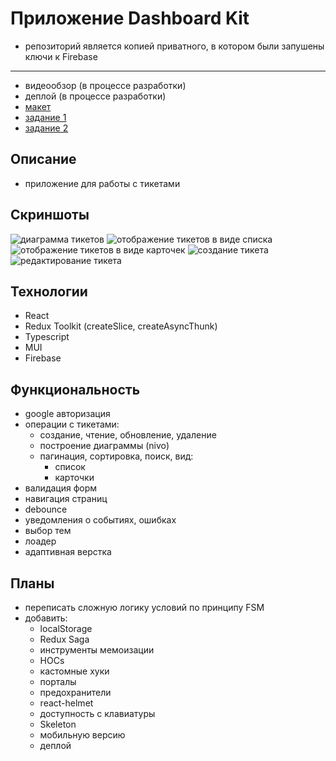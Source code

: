 # Приложение Dashboard Kit
- репозиторий является копией приватного, в котором были запушены ключи к Firebase
***
- видеообзор (в процессе разработки)
- деплой (в процессе разработки)
- [макет](https://www.figma.com/file/mK4nf7Y0sBpQ9EpNOsBjHL/Figma-Admin-Dashboard-UI-Kit-(Free)-(Copy)?node-id=0%3A1)
- [задание 1](https://disk.yandex.ru/i/cZXOoG1fUWSdqw)
- [задание 2](https://disk.yandex.ru/i/Ehe_U5OPnJfaCw)

## Описание
- приложение для работы с тикетами

## Скриншоты

![диаграмма тикетов](https://github.com/NikolayMishaev/dashboard_kit/raw/master/src/images/readme/04.jpg)
![отображение тикетов в виде списка](https://github.com/NikolayMishaev/dashboard_kit/raw/master/src/images/readme/03.jpg)
![отображение тикетов в виде карточек](https://github.com/NikolayMishaev/dashboard_kit/raw/master/src/images/readme/01.jpg)
![создание тикета](https://github.com/NikolayMishaev/dashboard_kit/raw/master/src/images/readme/02.jpg)
![редактирование тикета](https://github.com/NikolayMishaev/dashboard_kit/raw/master/src/images/readme/05.jpg)

## Технологии
  - React
  - Redux Toolkit (createSlice, createAsyncThunk)
  - Typescript
  - MUI
  - Firebase

## Функциональность
- google авторизация 
- операции с тикетами:
  - создание, чтение, обновление, удаление
  - построение диаграммы (nivo)
  - пагинация, сортировка, поиск, вид:
    - список
    - карточки
- валидация форм
- навигация страниц
- debounce
- уведомления о событиях, ошибках
- выбор тем
- лоадер
- адаптивная верстка

## Планы
- переписать сложную логику условий по принципу FSM
- добавить: 
  - localStorage
  - Redux Saga
  - инструменты мемоизации
  - HOCs
  - кастомные хуки
  - порталы
  - предохранители
  - react-helmet
  - доступность с клавиатуры
  - Skeleton
  - мобильную версию
  - деплой
